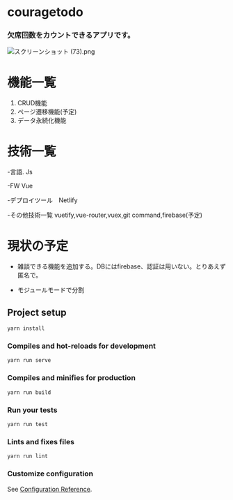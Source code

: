 # couragetodo
### 欠席回数をカウントできるアプリです。

![スクリーンショット (73).png](https://qiita-image-store.s3.ap-northeast-1.amazonaws.com/0/439295/4155f122-a8e9-5788-7640-05476689f1f8.png)

# 機能一覧
1. CRUD機能
2. ページ遷移機能(予定)
3. データ永続化機能
# 技術一覧
-言語. Js

-FW  Vue

-デプロイツール　Netlify

-その他技術一覧
vuetify,vue-router,vuex,git command,firebase(予定)

# 現状の予定　
- 雑談できる機能を追加する。DBにはfirebase、認証は用いない。とりあえず匿名で。
 


- モジュールモードで分割

## Project setup
```
yarn install
```

### Compiles and hot-reloads for development
```
yarn run serve
```

### Compiles and minifies for production
```
yarn run build
```

### Run your tests
```
yarn run test
```

### Lints and fixes files
```
yarn run lint
```

### Customize configuration
See [Configuration Reference](https://cli.vuejs.org/config/).
